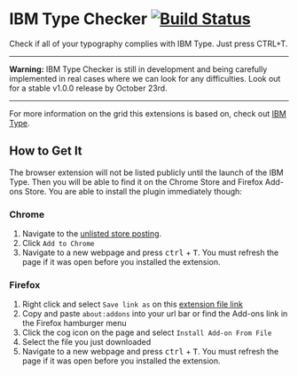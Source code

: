 # IBM Type Checker [![Build Status](https://travis-ci.org/IBM/type-checker.svg?branch=master)](https://travis-ci.org/IBM/type-checker)

Check if all of your typography complies with IBM Type. Just press CTRL+T.

<!--![Browser demonstration of IBM Type Checker](ibm-type-checker.gif)-->

---

**Warning:** IBM Type Checker is still in development and being carefully implemented in real cases where we can look for any difficulties. Look out for a stable v1.0.0 release by October 23rd.

---

For more information on the grid this extensions is based on, check out [IBM Type](../../../type).

## How to Get It

The browser extension will not be listed publicly until the launch of the IBM Type. Then you will be able to find it on the Chrome Store and Firefox Add-ons Store. You are able to install the plugin immediately though:

### Chrome

1. Navigate to the [unlisted store posting](https://chrome.google.com/webstore/detail/cndnlgmhedlhnhofjohafhacnnkghmpb).
2. Click `Add to Chrome`
3. Navigate to a new webpage and press <kbd>ctrl</kbd> + <kbd>T</kbd>. You must refresh the page if it was open before you installed the extension.

### Firefox

1. Right click and select `Save link as` on this [extension file link](../../raw/master/ibm_type_checker-0.0.4-an+fx.xpi)
2. Copy and paste `about:addons` into your url bar or find the Add-ons link in the Firefox hamburger menu
3. Click the cog icon on the page and select `Install Add-on From File`
4. Select the file you just downloaded
5. Navigate to a new webpage and press <kbd>ctrl</kbd> + <kbd>T</kbd>. You must refresh the page if it was open before you installed the extension.
